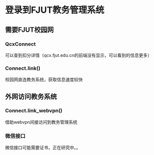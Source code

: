 # 登录到FJUT教务管理系统
## 需要FJUT校园网
### QcxConnect
可以查到扣分详情（qcx.fjut.edu.cn的前端没有显示，可以看到的信息更多）
### Connect.link()
校园网直连教务系统，获取信息速度较快
## 外网访问教务系统
### Connect.link_webvpn()
借助webvpn间接访问到教务管理系统
### 微信接口
微信接口可能需要证书，正在研究中。。
